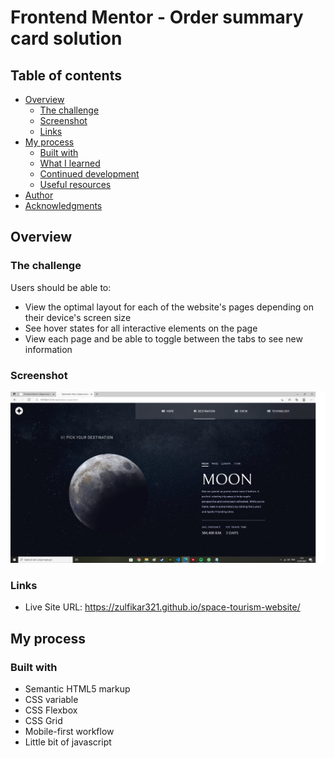 # Frontend Mentor - Order summary card solution

## Table of contents

- [Overview](#overview)
  - [The challenge](#the-challenge)
  - [Screenshot](#screenshot)
  - [Links](#links)
- [My process](#my-process)
  - [Built with](#built-with)
  - [What I learned](#what-i-learned)
  - [Continued development](#continued-development)
  - [Useful resources](#useful-resources)
- [Author](#author)
- [Acknowledgments](#acknowledgments)

## Overview

### The challenge

Users should be able to:

- View the optimal layout for each of the website's pages depending on their device's screen size
- See hover states for all interactive elements on the page
- View each page and be able to toggle between the tabs to see new information

### Screenshot
![Space-tourism-website1](https://github.com/zulfikar321/space-tourism-website/blob/main/ss1.png?raw=true)



### Links

- Live Site URL: https://zulfikar321.github.io/space-tourism-website/

## My process

### Built with

- Semantic HTML5 markup
- CSS variable
- CSS Flexbox
- CSS Grid
- Mobile-first workflow
- Little bit of javascript
